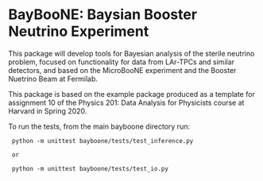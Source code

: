 # BayBooNE: Baysian Booster Neutrino Experiment

This package will develop tools for Bayesian analysis of the sterile neutrino problem, focused on functionality for data from LAr-TPCs and similar detectors, and based on the MicroBooNE experiment and the Booster Nuetrino Beam at Fermilab.

This package is based on the example package produced as a template for assignment 10 of the Physics 201: Data Analysis for Physicists course at Harvard in Spring 2020.

To run the tests, from the main bayboone directory run:

     python -m unittest bayboone/tests/test_inference.py
     
     or 
     
     python -m unittest bayboone/tests/test_io.py
